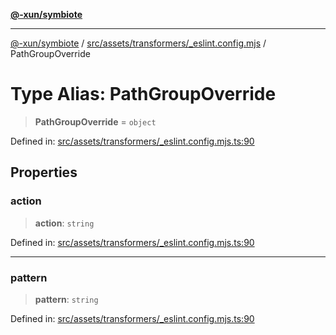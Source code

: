 [**@-xun/symbiote**](../../../../../README.md)

***

[@-xun/symbiote](../../../../../README.md) / [src/assets/transformers/\_eslint.config.mjs](../README.md) / PathGroupOverride

# Type Alias: PathGroupOverride

> **PathGroupOverride** = `object`

Defined in: [src/assets/transformers/\_eslint.config.mjs.ts:90](https://github.com/Xunnamius/symbiote/blob/5baec034070630bef8d87e6af86e863ce8273a75/src/assets/transformers/_eslint.config.mjs.ts#L90)

## Properties

### action

> **action**: `string`

Defined in: [src/assets/transformers/\_eslint.config.mjs.ts:90](https://github.com/Xunnamius/symbiote/blob/5baec034070630bef8d87e6af86e863ce8273a75/src/assets/transformers/_eslint.config.mjs.ts#L90)

***

### pattern

> **pattern**: `string`

Defined in: [src/assets/transformers/\_eslint.config.mjs.ts:90](https://github.com/Xunnamius/symbiote/blob/5baec034070630bef8d87e6af86e863ce8273a75/src/assets/transformers/_eslint.config.mjs.ts#L90)
